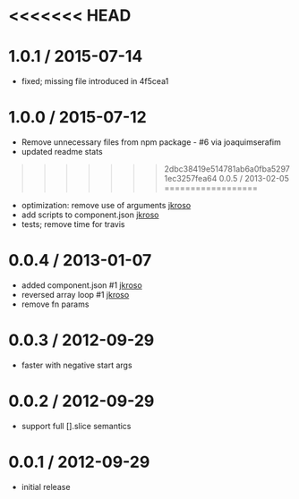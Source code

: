 
<<<<<<< HEAD
=======
1.0.1 / 2015-07-14
==================

 * fixed; missing file introduced in 4f5cea1

1.0.0 / 2015-07-12
==================

 * Remove unnecessary files from npm package - #6 via joaquimserafim
 * updated readme stats

>>>>>>> 2dbc38419e514781ab6a0fba52971ec3257fea64
0.0.5 / 2013-02-05
==================

  * optimization: remove use of arguments [jkroso](https://github.com/jkroso)
  * add scripts to component.json [jkroso](https://github.com/jkroso)
  * tests; remove time for travis

0.0.4 / 2013-01-07
==================

  * added component.json #1 [jkroso](https://github.com/jkroso)
  * reversed array loop #1 [jkroso](https://github.com/jkroso)
  * remove fn params

0.0.3 / 2012-09-29
==================

  * faster with negative start args

0.0.2 / 2012-09-29
==================

  * support full [].slice semantics

0.0.1 / 2012-09-29
===================

  * initial release

